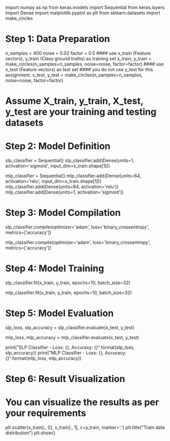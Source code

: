 import numpy as np
from keras.models import Sequential
from keras.layers import Dense
import matplotlib.pyplot as plt
from sklearn.datasets import make_circles

# Step 1: Data Preparation

n_samples = 400
noise = 0.02
factor = 0.5
    #### use x_train (Feature vectors), y_train (Class ground truths) as training set
x_train, y_train = make_circles(n_samples=n_samples, noise=noise, factor=factor)
    #### use x_test (Feature vectors) as test set
    #### you do not use y_test for this assignment.
x_test, y_test = make_circles(n_samples=n_samples, noise=noise, factor=factor)

    
# Assume X_train, y_train, X_test, y_test are your training and testing datasets

# Step 2: Model Definition
slp_classifier = Sequential()
slp_classifier.add(Dense(units=1, activation='sigmoid', input_dim=x_train.shape[1]))

mlp_classifier = Sequential()
mlp_classifier.add(Dense(units=64, activation='relu', input_dim=x_train.shape[1]))
mlp_classifier.add(Dense(units=64, activation='relu'))
mlp_classifier.add(Dense(units=1, activation='sigmoid'))

# Step 3: Model Compilation
slp_classifier.compile(optimizer='adam', loss='binary_crossentropy', metrics=['accuracy'])

mlp_classifier.compile(optimizer='adam', loss='binary_crossentropy', metrics=['accuracy'])

# Step 4: Model Training
slp_classifier.fit(x_train, y_train, epochs=10, batch_size=32)

mlp_classifier.fit(x_train, y_train, epochs=10, batch_size=32)

# Step 5: Model Evaluation
slp_loss, slp_accuracy = slp_classifier.evaluate(x_test, y_test)

mlp_loss, mlp_accuracy = mlp_classifier.evaluate(x_test, y_test)

print("SLP Classifier - Loss: {}, Accuracy: {}".format(slp_loss, slp_accuracy))
print("MLP Classifier - Loss: {}, Accuracy: {}".format(mlp_loss, mlp_accuracy))

# Step 6: Result Visualization
# You can visualize the results as per your requirements

plt.scatter(x_train[:, 0], x_train[:, 1], c=y_train, marker='.')
plt.title("Train data distribution")
plt.show()
